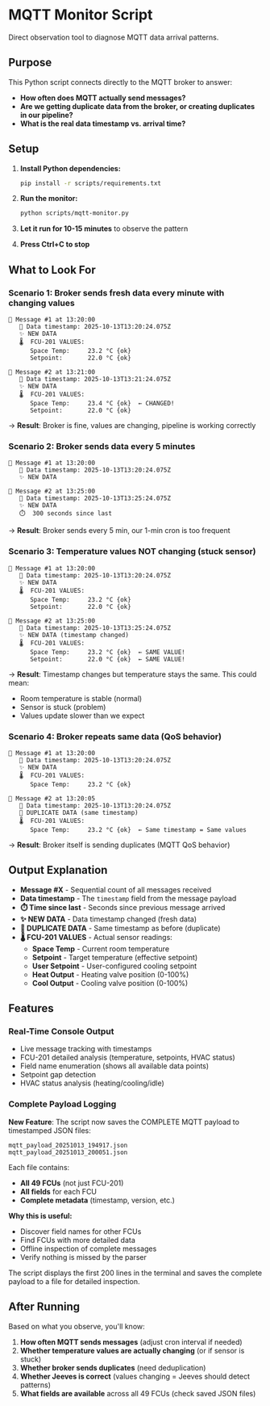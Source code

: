 # MQTT Monitor Script

Direct observation tool to diagnose MQTT data arrival patterns.

## Purpose

This Python script connects directly to the MQTT broker to answer:
- **How often does MQTT actually send messages?**
- **Are we getting duplicate data from the broker, or creating duplicates in our pipeline?**
- **What is the real data timestamp vs. arrival time?**

## Setup

1. **Install Python dependencies:**
   ```bash
   pip install -r scripts/requirements.txt
   ```

2. **Run the monitor:**
   ```bash
   python scripts/mqtt-monitor.py
   ```

3. **Let it run for 10-15 minutes** to observe the pattern

4. **Press Ctrl+C to stop**

## What to Look For

### Scenario 1: Broker sends fresh data every minute with changing values
```
📩 Message #1 at 13:20:00
   📅 Data timestamp: 2025-10-13T13:20:24.075Z
   ✨ NEW DATA
   🌡️  FCU-201 VALUES:
      Space Temp:     23.2 °C {ok}
      Setpoint:       22.0 °C {ok}

📩 Message #2 at 13:21:00
   📅 Data timestamp: 2025-10-13T13:21:24.075Z
   ✨ NEW DATA
   🌡️  FCU-201 VALUES:
      Space Temp:     23.4 °C {ok}  ← CHANGED!
      Setpoint:       22.0 °C {ok}
```
→ **Result**: Broker is fine, values are changing, pipeline is working correctly

### Scenario 2: Broker sends data every 5 minutes
```
📩 Message #1 at 13:20:00
   📅 Data timestamp: 2025-10-13T13:20:24.075Z
   ✨ NEW DATA

📩 Message #2 at 13:25:00
   📅 Data timestamp: 2025-10-13T13:25:24.075Z
   ✨ NEW DATA
   ⏱️  300 seconds since last
```
→ **Result**: Broker sends every 5 min, our 1-min cron is too frequent

### Scenario 3: Temperature values NOT changing (stuck sensor)
```
📩 Message #1 at 13:20:00
   📅 Data timestamp: 2025-10-13T13:20:24.075Z
   ✨ NEW DATA
   🌡️  FCU-201 VALUES:
      Space Temp:     23.2 °C {ok}
      Setpoint:       22.0 °C {ok}

📩 Message #2 at 13:25:00
   📅 Data timestamp: 2025-10-13T13:25:24.075Z
   ✨ NEW DATA (timestamp changed)
   🌡️  FCU-201 VALUES:
      Space Temp:     23.2 °C {ok}  ← SAME VALUE!
      Setpoint:       22.0 °C {ok}  ← SAME VALUE!
```
→ **Result**: Timestamp changes but temperature stays the same. This could mean:
  - Room temperature is stable (normal)
  - Sensor is stuck (problem)
  - Values update slower than we expect

### Scenario 4: Broker repeats same data (QoS behavior)
```
📩 Message #1 at 13:20:00
   📅 Data timestamp: 2025-10-13T13:20:24.075Z
   ✨ NEW DATA
   🌡️  FCU-201 VALUES:
      Space Temp:     23.2 °C {ok}

📩 Message #2 at 13:20:05
   📅 Data timestamp: 2025-10-13T13:20:24.075Z
   🔁 DUPLICATE DATA (same timestamp)
   🌡️  FCU-201 VALUES:
      Space Temp:     23.2 °C {ok}  ← Same timestamp = Same values
```
→ **Result**: Broker itself is sending duplicates (MQTT QoS behavior)

## Output Explanation

- **Message #X** - Sequential count of all messages received
- **Data timestamp** - The `timestamp` field from the message payload
- **⏱️ Time since last** - Seconds since previous message arrived
- **✨ NEW DATA** - Data timestamp changed (fresh data)
- **🔁 DUPLICATE DATA** - Same timestamp as before (duplicate)
- **🌡️ FCU-201 VALUES** - Actual sensor readings:
  - **Space Temp** - Current room temperature
  - **Setpoint** - Target temperature (effective setpoint)
  - **User Setpoint** - User-configured cooling setpoint
  - **Heat Output** - Heating valve position (0-100%)
  - **Cool Output** - Cooling valve position (0-100%)

## Features

### Real-Time Console Output
- Live message tracking with timestamps
- FCU-201 detailed analysis (temperature, setpoints, HVAC status)
- Field name enumeration (shows all available data points)
- Setpoint gap detection
- HVAC status analysis (heating/cooling/idle)

### Complete Payload Logging
**New Feature**: The script now saves the COMPLETE MQTT payload to timestamped JSON files:

```
mqtt_payload_20251013_194917.json
mqtt_payload_20251013_200051.json
```

Each file contains:
- **All 49 FCUs** (not just FCU-201)
- **All fields** for each FCU
- **Complete metadata** (timestamp, version, etc.)

**Why this is useful:**
- Discover field names for other FCUs
- Find FCUs with more detailed data
- Offline inspection of complete messages
- Verify nothing is missed by the parser

The script displays the first 200 lines in the terminal and saves the complete payload to a file for detailed inspection.

## After Running

Based on what you observe, you'll know:
1. **How often MQTT sends messages** (adjust cron interval if needed)
2. **Whether temperature values are actually changing** (or if sensor is stuck)
3. **Whether broker sends duplicates** (need deduplication)
4. **Whether Jeeves is correct** (values changing = Jeeves should detect patterns)
5. **What fields are available** across all 49 FCUs (check saved JSON files)
